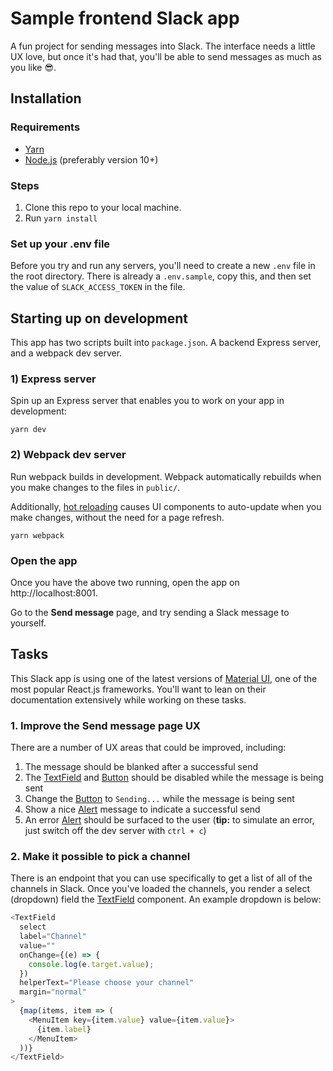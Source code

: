# Sample frontend Slack app

A fun project for sending messages into Slack. The interface needs a little UX love, but once it's had that, you'll be able to send messages as much as you like 😎.

## Installation

### Requirements

* [Yarn](https://yarnpkg.com/)
* [Node.js](https://nodejs.org/en/) (preferably version 10+)

### Steps

1. Clone this repo to your local machine.
2. Run `yarn install`

### Set up your .env file

Before you try and run any servers, you'll need to create a new `.env` file in the root directory. There is already a `.env.sample`, copy this, and then set the value of `SLACK_ACCESS_TOKEN` in the file.


## Starting up on development

This app has two scripts built into `package.json`. A backend Express server, and a webpack dev server.

### 1) Express server

Spin up an Express server that enables you to work on your app in development:

```
yarn dev
```

### 2) Webpack dev server

Run webpack builds in development. Webpack automatically rebuilds when you make changes to the files in `public/`.

Additionally, [hot reloading](https://github.com/gaearon/react-hot-loader) causes UI components to auto-update when you make changes, without the need for a page refresh.

```
yarn webpack
```

### Open the app

Once you have the above two running, open the app on http://localhost:8001.

Go to the __Send message__ page, and try sending a Slack message to yourself.

## Tasks

This Slack app is using one of the latest versions of [Material UI](https://material-ui.com/), one of the most popular React.js frameworks. You'll want to lean on their documentation extensively while working on these tasks.

### 1. Improve the Send message page UX

There are a number of UX areas that could be improved, including:

1. The message should be blanked after a successful send
2. The [TextField](https://material-ui.com/api/text-field/#textfield-api) and [Button](https://material-ui.com/api/button/) should be disabled while the message is being sent
3. Change the [Button](https://material-ui.com/api/button/) to `Sending...` while the message is being sent
4. Show a nice [Alert](https://material-ui.com/api/alert/) message to indicate a successful send
5. An error [Alert](https://material-ui.com/api/alert/) should be surfaced to the user (__tip:__ to simulate an error, just switch off the dev server with `ctrl + c`)

### 2. Make it possible to pick a channel

There is an endpoint that you can use specifically to get a list of all of the channels in Slack. Once you've loaded the channels, you render a select (dropdown) field the [TextField](https://material-ui.com/components/text-fields/) component. An example dropdown is below:

```js
<TextField
  select
  label="Channel"
  value=""
  onChange={(e) => {
    console.log(e.target.value);
  })
  helperText="Please choose your channel"
  margin="normal"
>
  {map(items, item => (
    <MenuItem key={item.value} value={item.value}>
      {item.label}
    </MenuItem>
  ))}
</TextField>
```
